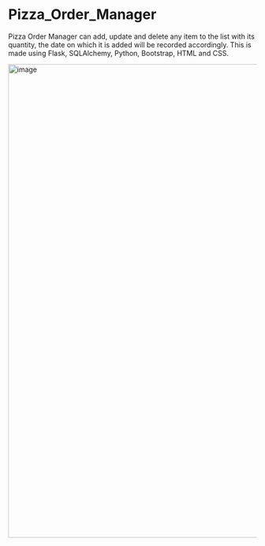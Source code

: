 # Pizza_Order_Manager

Pizza Order Manager can add, update and delete any item to the list with its quantity, the date on which it is added will be recorded accordingly. This is made using Flask, SQLAlchemy, Python, Bootstrap, HTML and CSS.

<img width="960" alt="image" src="https://user-images.githubusercontent.com/62761795/146652527-2f3a4784-7175-41d6-804c-cbfe930303fb.png">
